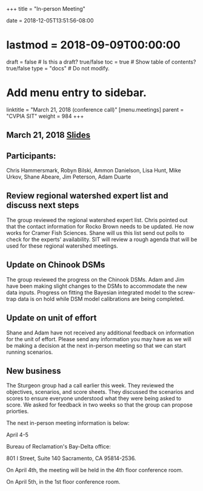 +++
title = "In-person Meeting"

date = 2018-12-05T13:51:56-08:00
# lastmod = 2018-09-09T00:00:00

draft = false  # Is this a draft? true/false
toc = true  # Show table of contents? true/false
type = "docs"  # Do not modify.

# Add menu entry to sidebar.
linktitle = "March 21, 2018 (conference call)"
[menu.meetings]
  parent = "CVPIA SIT"
  weight = 984
+++

## March 21, 2018 [Slides](https://s3-us-west-2.amazonaws.com/cvpia-meeting-slides/Mar+21+meeting+slides.pdf)

## Participants:
Chris Hammersmark, Robyn Bilski, Ammon Danielson, Lisa Hunt, Mike Urkov, Shane Abeare, Jim Peterson, Adam Duarte

## Review regional watershed expert list and discuss next steps

The group reviewed the regional watershed expert list. Chris pointed out that the contact information for Rocko Brown needs to be updated. He now works for Cramer Fish Sciences. Shane will us this list send out polls to check for the experts&#39; availability. SIT will review a rough agenda that will be used for these regional watershed meetings.

## Update on Chinook DSMs

The group reviewed the progress on the Chinook DSMs. Adam and Jim have been making slight changes to the DSMs to accommodate the new data inputs. Progress on fitting the Bayesian integrated model to the screw-trap data is on hold while DSM model calibrations are being completed.

## Update on unit of effort

Shane and Adam have not received any additional feedback on information for the unit of effort. Please send any information you may have as we will be making a decision at the next in-person meeting so that we can start running scenarios.

## New business

The Sturgeon group had a call earlier this week. They reviewed the objectives, scenarios, and score sheets. They discussed the scenarios and scores to ensure everyone understood what they were being asked to score. We asked for feedback in two weeks so that the group can propose priorties.

The next in-person meeting information is below:

April 4-5

Bureau of Reclamation&#39;s Bay-Delta office:

801 I Street, Suite 140
Sacramento, CA 95814-2536.

On April 4th, the meeting will be held in the 4th floor conference room.

On April 5th, in the 1st floor conference room.